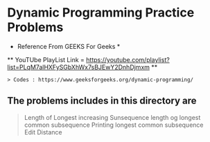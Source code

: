 # Dynamic Programming Practice Problems

* Reference From GEEKS For Geeks *

** YouTUbe PlayList Link  = https://youtube.com/playlist?list=PLqM7alHXFySGbXhWx7sBJEwY2DnhDjmxm **

    > Codes : https://www.geeksforgeeks.org/dynamic-programming/

## The problems includes in this directory are 

> Length of Longest increasing Sunsequence 
> length og longest common subsequence
> Printing longest common subsequence  
> Edit Distance
